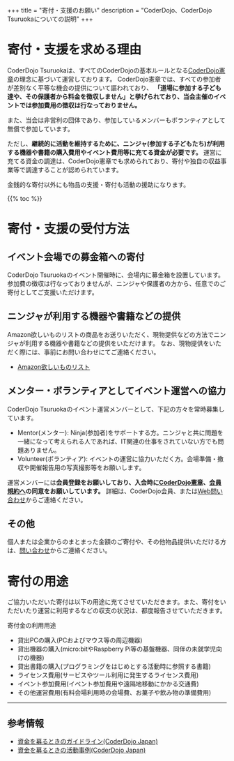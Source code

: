 +++
title = "寄付・支援のお願い"
description = "CoderDojo、CoderDojo Tsuruokaについての説明"
+++

<h1>寄付・支援を求める理由</h1>

CoderDojo Tsuruokaは、すべてのCoderDojoの基本ルールとなる[CoderDojo憲章](https://coderdojo.jp/charter)の理念に基づいて運営しております。
CoderDojo憲章では、すべての参加者が差別なく平等な機会の提供について謳われており、
**「道場に参加する子ども達や、その保護者から料金を徴収しません」と挙げられており、当会主催のイベントでは参加費用の徴収は行なっておりません。**

また、当会は非営利の団体であり、参加しているメンバーもボランティアとして無償で参加しています。

ただし、**継続的に活動を維持するために、ニンジャ(参加する子どもたち)が利用する機器や書籍の購入費用やイベント費用等に充てる資金が必要です。**
運営に充てる資金の調達は、CoderDojo憲章でも求められており、寄付や独自の収益事業等で調達することが認められています。

金銭的な寄付以外にも物品の支援・寄付も活動の援助になります。

{{% toc %}}

# 寄付・支援の受付方法

## イベント会場での募金箱への寄付

CoderDojo Tsuruokaのイベント開催時に、会場内に募金箱を設置しています。
参加費の徴収は行なっておりませんが、ニンジャや保護者の方から、任意でのご寄付としてご支援いただけます。


## ニンジャが利用する機器や書籍などの提供

Amazon欲しいものリストの商品をお送りいただく、現物提供などの方法でニンジャが利用する機器や書籍などの提供をいただけます。
なお、現物提供をいただく際には、事前にお問い合わせにてご連絡ください。

- [Amazon欲しいものリスト](https://www.amazon.jp/hz/wishlist/ls/1MZPMAIOVZXA1?ref_=wl_share)


## メンター・ボランティアとしてイベント運営への協力

CoderDojo Tsuruokaのイベント運営メンバーとして、下記の方々を常時募集しています。

- Mentor(メンター): Ninja(参加者)をサポートする方。ニンジャと共に問題を一緒になって考えられる人であれば、IT関連の仕事をされていない方でも問題ありません。
- Volunteer(ボランティア): イベントの運営に協力いただく方。会場準備・撤収や開催報告用の写真撮影等をお願いします。

運営メンバーには**会員登録をお願いしており、入会時に[CoderDojo憲章](https://coderdojo.jp/charter)、[会員規約へ](/agreement)の同意をお願いしています。**
詳細は、CoderDojo会員、または[Web問い合わせ](/contact)からご連絡ください。

## その他

個人または企業からのまとまった金額のご寄付や、その他物品提供いただける方は、[問い合わせ](/contact)からご連絡ください。

# 寄付の用途

ご協力いただいた寄付は以下の用途に充てさせていただきます。また、寄付をいただいたり運営に利用するなどの収支の状況は、都度報告させていただきます。

寄付金の利用用途
- 貸出PCの購入(PCおよびマウス等の周辺機器)
- 貸出機器の購入(micro:bitやRaspberry Pi等の基盤機器、同伴の未就学児向けの機器)
- 貸出書籍の購入(プログラミングをはじめとする活動時に参照する書籍)
- ライセンス費用(サービスやツール利用に発生するライセンス費用)
- イベント参加費用(イベント参加費用や遠隔地移動にかかる交通費)
- その他運営費用(有料会場利用時の会場費、お菓子や飲み物の準備費用)


----

<h2>参考情報</h2>

 - [資金を募るときのガイドライン(CoderDojo Japan)](https://coderdojo.jp/docs/fundraising-guidelines)
 - [資金を募るときの活動事例(CoderDojo Japan)](https://coderdojo.jp/docs/fundraising-methods)
